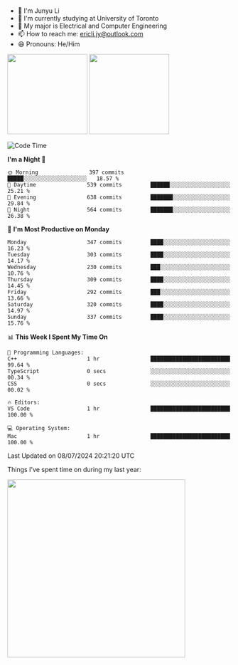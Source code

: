 ### 
- 👨 I'm Junyu Li
- 📖 I'm currently studying at University of Toronto
- 🌱 My major is Electrical and Computer Engineering
- 📫 How to reach me: ericli.jy@outlook.com
- 😄 Pronouns: He/Him

<p align="left">  
  <img height="180em" src="https://github-readme-stats-sigma-five-48.vercel.app/api?username=ericjyli&theme=tokyonight&show_icons=true&count_private=true&include_orgs=true" />
  <img height="180em" src="https://github-readme-stats-sigma-five-48.vercel.app/api/top-langs/?username=ericjyli&theme=tokyonight&count_private=true&include_orgs=true&include_orgs=true&layout=compact" />
</p>

<!--START_SECTION:waka-->
![Code Time](http://img.shields.io/badge/Code%20Time-480%20hrs%2054%20mins-blue)

**I'm a Night 🦉** 

```text
🌞 Morning                397 commits         █████░░░░░░░░░░░░░░░░░░░░   18.57 % 
🌆 Daytime                539 commits         ██████░░░░░░░░░░░░░░░░░░░   25.21 % 
🌃 Evening                638 commits         ███████░░░░░░░░░░░░░░░░░░   29.84 % 
🌙 Night                  564 commits         ███████░░░░░░░░░░░░░░░░░░   26.38 % 
```
📅 **I'm Most Productive on Monday** 

```text
Monday                   347 commits         ████░░░░░░░░░░░░░░░░░░░░░   16.23 % 
Tuesday                  303 commits         ████░░░░░░░░░░░░░░░░░░░░░   14.17 % 
Wednesday                230 commits         ███░░░░░░░░░░░░░░░░░░░░░░   10.76 % 
Thursday                 309 commits         ████░░░░░░░░░░░░░░░░░░░░░   14.45 % 
Friday                   292 commits         ███░░░░░░░░░░░░░░░░░░░░░░   13.66 % 
Saturday                 320 commits         ████░░░░░░░░░░░░░░░░░░░░░   14.97 % 
Sunday                   337 commits         ████░░░░░░░░░░░░░░░░░░░░░   15.76 % 
```


📊 **This Week I Spent My Time On** 

```text
💬 Programming Languages: 
C++                      1 hr                █████████████████████████   99.64 % 
TypeScript               0 secs              ░░░░░░░░░░░░░░░░░░░░░░░░░   00.34 % 
CSS                      0 secs              ░░░░░░░░░░░░░░░░░░░░░░░░░   00.02 % 

🔥 Editors: 
VS Code                  1 hr                █████████████████████████   100.00 % 

💻 Operating System: 
Mac                      1 hr                █████████████████████████   100.00 % 
```


 Last Updated on 08/07/2024 20:21:20 UTC
<!--END_SECTION:waka-->

<p> Things I've spent time on during my last year: </p>
<img height="400em" src="https://github-readme-stats-git-master-ericjyli.vercel.app/api/wakatime?username=ericjyli&layout=compact&theme=tokyonight" />

<!--
Here are some ideas to get you started:

- 🔭 I’m currently working on ...
- 🌱 I’m currently learning ...
- 👯 I’m looking to collaborate on ...
- 🤔 I’m looking for help with ...
- 💬 Ask me about ...
- 📫 How to reach me: ...
- 😄 Pronouns: ...
- ⚡ Fun fact: ...
-->

